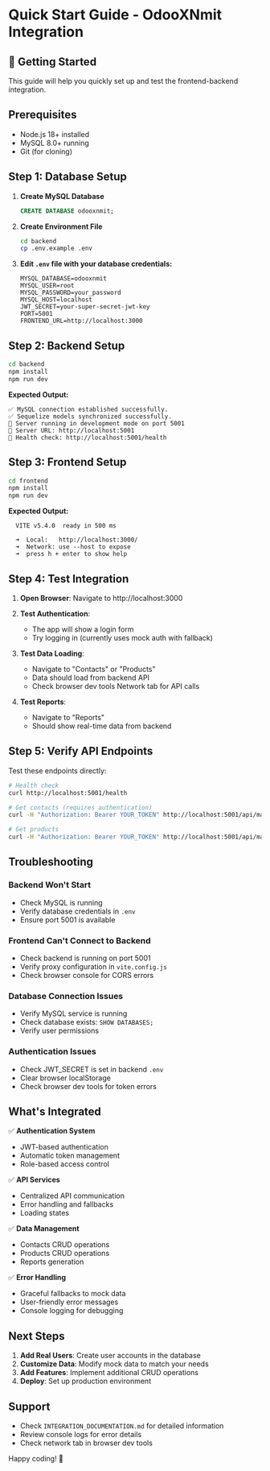 # Quick Start Guide - OdooXNmit Integration

## 🚀 Getting Started

This guide will help you quickly set up and test the frontend-backend integration.

## Prerequisites

- Node.js 18+ installed
- MySQL 8.0+ running
- Git (for cloning)

## Step 1: Database Setup

1. **Create MySQL Database**
   ```sql
   CREATE DATABASE odooxnmit;
   ```

2. **Create Environment File**
   ```bash
   cd backend
   cp .env.example .env
   ```

3. **Edit `.env` file with your database credentials:**
   ```env
   MYSQL_DATABASE=odooxnmit
   MYSQL_USER=root
   MYSQL_PASSWORD=your_password
   MYSQL_HOST=localhost
   JWT_SECRET=your-super-secret-jwt-key
   PORT=5001
   FRONTEND_URL=http://localhost:3000
   ```

## Step 2: Backend Setup

```bash
cd backend
npm install
npm run dev
```

**Expected Output:**
```
✅ MySQL connection established successfully.
✅ Sequelize models synchronized successfully.
🚀 Server running in development mode on port 5001
📍 Server URL: http://localhost:5001
🏥 Health check: http://localhost:5001/health
```

## Step 3: Frontend Setup

```bash
cd frontend
npm install
npm run dev
```

**Expected Output:**
```
  VITE v5.4.0  ready in 500 ms

  ➜  Local:   http://localhost:3000/
  ➜  Network: use --host to expose
  ➜  press h + enter to show help
```

## Step 4: Test Integration

1. **Open Browser**: Navigate to http://localhost:3000

2. **Test Authentication**: 
   - The app will show a login form
   - Try logging in (currently uses mock auth with fallback)

3. **Test Data Loading**:
   - Navigate to "Contacts" or "Products"
   - Data should load from backend API
   - Check browser dev tools Network tab for API calls

4. **Test Reports**:
   - Navigate to "Reports"
   - Should show real-time data from backend

## Step 5: Verify API Endpoints

Test these endpoints directly:

```bash
# Health check
curl http://localhost:5001/health

# Get contacts (requires authentication)
curl -H "Authorization: Bearer YOUR_TOKEN" http://localhost:5001/api/master/contacts

# Get products
curl -H "Authorization: Bearer YOUR_TOKEN" http://localhost:5001/api/master/products
```

## Troubleshooting

### Backend Won't Start
- Check MySQL is running
- Verify database credentials in `.env`
- Ensure port 5001 is available

### Frontend Can't Connect to Backend
- Check backend is running on port 5001
- Verify proxy configuration in `vite.config.js`
- Check browser console for CORS errors

### Database Connection Issues
- Verify MySQL service is running
- Check database exists: `SHOW DATABASES;`
- Verify user permissions

### Authentication Issues
- Check JWT_SECRET is set in backend `.env`
- Clear browser localStorage
- Check browser dev tools for token errors

## What's Integrated

✅ **Authentication System**
- JWT-based authentication
- Automatic token management
- Role-based access control

✅ **API Services**
- Centralized API communication
- Error handling and fallbacks
- Loading states

✅ **Data Management**
- Contacts CRUD operations
- Products CRUD operations
- Reports generation

✅ **Error Handling**
- Graceful fallbacks to mock data
- User-friendly error messages
- Console logging for debugging

## Next Steps

1. **Add Real Users**: Create user accounts in the database
2. **Customize Data**: Modify mock data to match your needs
3. **Add Features**: Implement additional CRUD operations
4. **Deploy**: Set up production environment

## Support

- Check `INTEGRATION_DOCUMENTATION.md` for detailed information
- Review console logs for error details
- Check network tab in browser dev tools

Happy coding! 🎉
